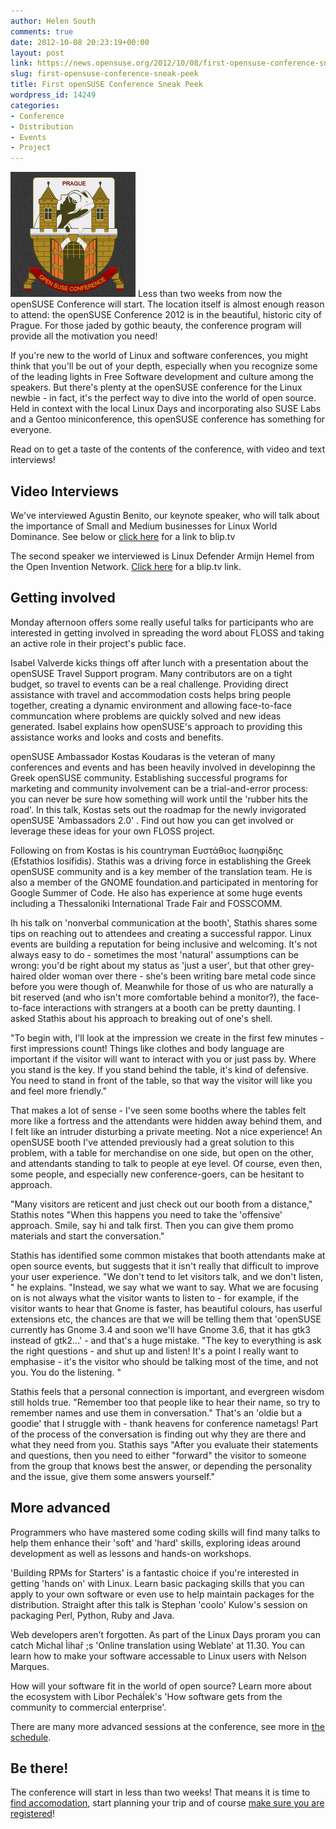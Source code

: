 ```yaml
---
author: Helen South
comments: true
date: 2012-10-08 20:23:19+00:00
layout: post
link: https://news.opensuse.org/2012/10/08/first-opensuse-conference-sneak-peek/
slug: first-opensuse-conference-sneak-peek
title: First openSUSE Conference Sneak Peek
wordpress_id: 14249
categories:
- Conference
- Distribution
- Events
- Project
---
```


![oSC2012 logo](/wp-content/uploads/2012/10/logo2.png)
Less than two weeks from now the openSUSE Conference will start. The location itself is almost enough reason to attend: the openSUSE Conference 2012 is in the beautiful, historic city of Prague. For those jaded by gothic beauty, the conference program will provide all the motivation you need!

If you're new to the world of Linux and software conferences, you might think that you'll be out of your depth, especially when you recognize some of the leading lights in Free Software development and culture among the speakers. But there's plenty at the openSUSE conference for the Linux newbie - in fact, it's the perfect way to dive into the world of open source. Held in context with the local Linux Days and incorporating also SUSE Labs and a Gentoo miniconference, this openSUSE conference has something for everyone.

Read on to get a taste of the contents of the conference, with video and text interviews!<!-- more -->



## Video Interviews


We've interviewed Agustin Benito, our keynote speaker, who will talk about the importance of Small and Medium businesses for Linux World Dominance. See below or [click here](http://blip.tv/opensuse/interview-with-keynote-speaker-agustin-benito-from-suse-linux-6389522) for a link to blip.tv


The second speaker we interviewed is Linux Defender Armijn Hemel from the Open Invention Network. [Click here](http://blip.tv/opensuse/interview-with-linux-defender-armijn-hemel-from-oin-6389518) for a blip.tv link.




## Getting involved


Monday afternoon offers some really useful talks for participants who are interested in getting involved in spreading the word about FLOSS and taking an active role in their project's public face.

Isabel Valverde kicks things off after lunch with a presentation about the openSUSE Travel Support program. Many contributors are on a tight budget, so travel to events can be a real challenge. Providing direct assistance with travel and accommodation costs helps bring people together, creating a dynamic environment and allowing face-to-face communcation where problems are quickly solved and new ideas generated. Isabel explains how openSUSE's approach to providing this assistance works and looks and costs and benefits.

openSUSE Ambassador Kostas Koudaras is the veteran of many conferences and events and has been heavily involved in developinng the Greek openSUSE community. Establishing successful programs for marketing and community involvement can be a trial-and-error process: you can never be sure how something will work until the 'rubber hits the road'. In this talk, Kostas sets out the roadmap for the newly invigorated openSUSE 'Ambassadors 2.0' . Find out how you can get involved or leverage these ideas for your own FLOSS project.

Following on from Kostas is his countryman Ευστάθιος Ιωσηφίδης  (Efstathios Iosifidis). Stathis was a driving force in establishing the Greek openSUSE community and is a key member of the translation team. He is also a member of the GNOME foundation.and participated in mentoring for Google Summer of Code. He also has experience at some huge events including a Thessaloniki International Trade Fair and FOSSCOMM.

 Ih his talk on 'nonverbal communication at the booth', Stathis shares some tips on reaching out to attendees and creating a successful rappor. Linux events are building a reputation for being inclusive and welcoming. It's not always easy to do - sometimes the most 'natural' assumptions can be wrong: you'd be right about my status as 'just a user', but that other grey-haired older woman over there - she's been writing bare metal code since before you were though of.  Meanwhile for those of us who are naturally a bit reserved (and who isn't more comfortable behind a monitor?), the face-to-face interactions with strangers at a booth can be pretty daunting. I asked Stathis about his approach to breaking out of one's shell.

"To begin with, I'll look at the impression we create in the first few minutes - first impressions count! Things like  clothes and body language are important if the visitor will want to interact with you or just pass by. Where you stand is the key. If you stand behind the table, it's kind of defensive. You need to stand in front of the table, so that way the visitor will like you and feel more friendly."

That makes a lot of sense - I've seen some booths where the tables felt more like a fortress and the attendants were hidden away behind them, and I felt like an intruder disturbing a private meeting. Not a nice experience!  An openSUSE booth I've attended previously had a great solution to this problem, with a table for merchandise on one side, but open on the other, and attendants standing to talk to people at eye level. Of course, even then, some people, and especially new conference-goers, can be hesitant to approach.

"Many visitors are reticent and just check out our booth from a distance," Stathis notes "When this happens you need to take the 'offensive' approach. Smile, say hi and talk first. Then you can give them promo materials and start the conversation."

 Stathis has identified some common mistakes that booth attendants make at open source events, but suggests that it isn't really that difficult to improve your user experience. 
"We don't tend to let visitors talk,  and we don't listen, " he explains. "Instead, we say what we want to say. What we are focusing on is not always what the visitor wants to listen to - for example, if the visitor wants to hear that Gnome is faster, has beautiful colours, has userful extensions etc, the chances are that we will be telling them that 'openSUSE currently has Gnome 3.4 and soon we'll have Gnome 3.6, that it has gtk3 instead of gtk2...' - and that's a huge mistake.  "The key to everything is ask the right questions -  and shut up and listen!  It's a point I really want to emphasise -  it's the visitor who should be talking most of the time, and not you. You do the listening. "

Stathis feels that a personal connection is important, and evergreen wisdom still holds true. "Remember too that people like to hear their name, so try to remember names and use them in conversation." That's an 'oldie but a goodie' that I struggle with - thank heavens for conference nametags! Part of the process of the conversation is finding out why they are there and what they need from you. Stathis says "After you evaluate their statements and questions, then you need to  either "forward" the visitor to someone from the group that knows best the answer, or depending the personality and the issue, give them some answers yourself." 



## More advanced


Programmers who have mastered some coding skills will find many talks to help them enhance their 'soft' and 'hard' skills, exploring ideas around development as well as lessons and hands-on workshops. 

 'Building RPMs for Starters'  is a fantastic choice if you're interested in getting 'hands on' with Linux. Learn basic packaging skills that you can apply to your own software or even use to help maintain packages for the distribution.   Straight after this talk is Stephan 'coolo' Kulow's  session on packaging Perl, Python, Ruby and Java.

Web developers aren't forgotten. As part of the Linux Days proram you can catch Michal Ìihař ;s 'Online translation using Weblate' at 11.30. You can learn how to make your software accessable to Linux users with Nelson Marques.

How will your software fit in the world of open source? Learn more about the ecosystem with  Libor PecháÍek's 'How software gets from the community to commercial enterprise'. 

There are many more advanced sessions at the conference, see more in [the schedule](http://bootstrapping-awesome.org/schedule/).



## Be there!


The conference will start in less than two weeks! That means it is time to [find accomodation](http://www.linuxdays.cz/accomodation/), start planning your trip and of course [make sure you are registered](http://conference.opensuse.org/Register/)!
